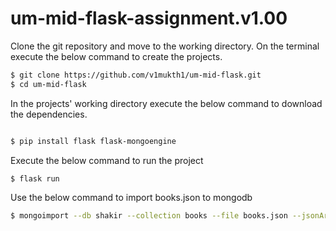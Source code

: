 # um-mid-flask-assignment.v1.00
Clone the git repository and move to the working directory. On the terminal execute the below command to create the projects.
```bash
$ git clone https://github.com/v1mukth1/um-mid-flask.git
$ cd um-mid-flask

```
In the projects' working directory execute the below command to download the dependencies.

```bash

$ pip install flask flask-mongoengine

```

Execute the below command to run the project
```bash
$ flask run
```

Use the below command to import books.json to mongodb

```bash
$ mongoimport --db shakir --collection books --file books.json --jsonArray
```
